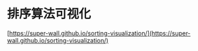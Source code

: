 # 排序算法可视化

[https://super-wall.github.io/sorting-visualization/](https://super-wall.github.io/sorting-visualization/)
